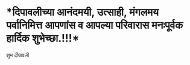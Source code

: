 
<html>
  <head>
    <title>*सस्नेह नमस्कार*</title>
</head>
  <body>
    <h1>*दिपावलीच्या आनंदमयी, उत्साही, मंगलमय पर्वानिमित्त आपणांस व आपल्या परिवारास मनःपूर्वक हार्दिक शुभेच्छा.!!!*</h1>
    <p>शुभ दीपावली</p>
  </body>
</html>
